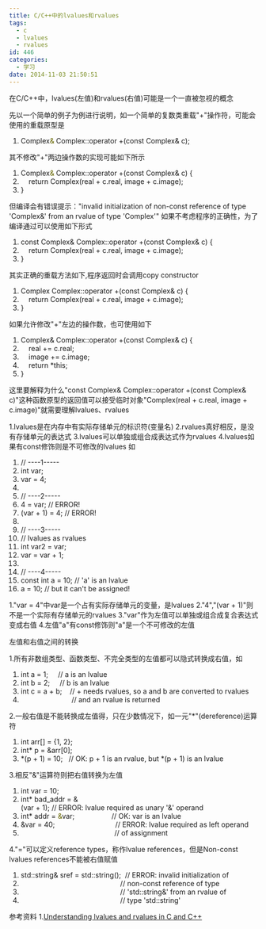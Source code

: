 ```yaml
---
title: C/C++中的lvalues和rvalues
tags:
  - c
  - lvalues
  - rvalues
id: 446
categories:
  - 学习
date: 2014-11-03 21:50:51
---
```


在C/C++中，lvalues(左值)和rvalues(右值)可能是一个一直被忽视的概念

<!--more-->

先以一个简单的例子为例进行说明，如一个简单的复数类重载"+"操作符，可能会使用的重载原型是

1.  <span class="typ">Complex<span style="color: #666600;">&</span></span><span class="pln"> </span><span class="typ">Complex</span><span class="pun">::</span><span class="kwd">operator</span><span class="pln"> </span><span class="pun">+(</span><span class="kwd">const</span><span class="pln"> </span><span class="typ">Complex&</span><span class="pln"> c</span><span class="pun">);</span>
 

其不修改"+"两边操作数的实现可能如下所示

1.  <span class="typ">Complex<span style="color: #666600;">&</span></span><span class="pln"> </span><span class="typ">Complex</span><span class="pun">::</span><span class="kwd">operator</span><span class="pln"> </span><span class="pun">+(</span><span class="kwd">const</span><span class="pln"> </span><span class="typ">Complex&</span><span class="pln"> c</span><span class="pun">)</span><span class="pln"> </span><span class="pun">{</span>
2.  <span class="pln">    </span><span class="kwd">return</span><span class="pln"> </span><span class="typ">Complex</span><span class="pun">(</span><span class="pln">real </span><span class="pun">+</span><span class="pln"> c</span><span class="pun">.</span><span class="pln">real</span><span class="pun">,</span><span class="pln"> image </span><span class="pun">+</span><span class="pln"> c</span><span class="pun">.</span><span class="pln">image</span><span class="pun">);</span>
3.  <span class="pun">}</span>
 

但编译会有错误提示："invalid initialization of non-const reference of type 'Complex&' from an rvalue of type 'Complex'"
如果不考虑程序的正确性，为了编译通过可以使用如下形式

1.  <span class="kwd">const</span><span class="pln"> </span><span class="typ">Complex&</span><span class="pln"> </span><span class="typ">Complex</span><span class="pun">::</span><span class="kwd">operator</span><span class="pln"> </span><span class="pun">+(</span><span class="kwd">const</span><span class="pln"> </span><span class="typ">Complex&</span><span class="pln"> c</span><span class="pun">)</span><span class="pln"> </span><span class="pun">{</span>
2.  <span class="kwd">    return</span><span class="pln"> </span><span class="typ">Complex</span><span class="pun">(</span><span class="pln">real </span><span class="pun">+</span><span class="pln"> c</span><span class="pun">.</span><span class="pln">real</span><span class="pun">,</span><span class="pln"> image </span><span class="pun">+</span><span class="pln"> c</span><span class="pun">.</span><span class="pln">image</span><span class="pun">);</span>
3.  <span class="pun">}</span>
 

其实正确的重载方法如下,程序返回时会调用copy constructor

1.  <span class="typ">Complex</span><span class="pln"> </span><span class="typ">Complex</span><span class="pun">::</span><span class="kwd">operator</span><span class="pln"> </span><span class="pun">+(</span><span class="kwd">const</span><span class="pln"> </span><span class="typ">Complex&</span><span class="pln"> c</span><span class="pun">)</span><span class="pln"> </span><span class="pun">{</span>
2.  <span class="pln">    </span><span class="kwd">return</span><span class="pln"> </span><span class="typ">Complex</span><span class="pun">(</span><span class="pln">real </span><span class="pun">+</span><span class="pln"> c</span><span class="pun">.</span><span class="pln">real</span><span class="pun">,</span><span class="pln"> image </span><span class="pun">+</span><span class="pln"> c</span><span class="pun">.</span><span class="pln">image</span><span class="pun">);</span>
3.  <span class="pun">}</span>
 

如果允许修改"+"左边的操作数，也可使用如下

1.  <span class="typ">Complex&</span><span class="pln"> </span><span class="typ">Complex</span><span class="pun">::</span><span class="kwd">operator</span><span class="pln"> </span><span class="pun">+(</span><span class="kwd">const</span><span class="pln"> </span><span class="typ">Complex</span><span class="pun">&</span><span class="pln"> c</span><span class="pun">)</span><span class="pln"> </span><span class="pun">{</span>
2.  <span class="pln">    real </span><span class="pun">+=</span><span class="pln"> c</span><span class="pun">.</span><span class="pln">real</span><span class="pun">;</span>
3.  <span class="pln">    image </span><span class="pun">+=</span><span class="pln"> c</span><span class="pun">.</span><span class="pln">image</span><span class="pun">;</span>
4.  <span class="pln">    </span><span class="kwd">return</span><span class="pln"> </span><span class="pun">*</span><span class="kwd">this</span><span class="pun">;</span>
5.  <span class="pun">}</span>
 

这里要解释为什么"const Complex& Complex::operator +(const Complex& c)"这种函数原型的返回值可以接受临时对象"Complex(real + c.real, image + c.image)"就需要理解lvalues、rvalues

1.lvalues是在内存中有实际存储单元的标识符(变量名)
2.rvalues真好相反，是没有存储单元的表达式
3.lvalues可以单独或组合成表达式作为rvalues
4.lvalues如果有const修饰则是不可修改的lvalues
如

1.  <span class="com">// ----1-----</span>
2.  <span class="typ">int</span><span class="pln"> var</span><span class="pun">;</span>
3.  <span class="pln">var </span><span class="pun">=</span><span class="pln"> </span><span class="lit">4</span><span class="pun">;</span>
4.  <span class="pln"> </span>
5.  <span class="com">// ----2-----</span>
6.  <span class="lit">4</span><span class="pln"> </span><span class="pun">=</span><span class="pln"> var</span><span class="pun">;</span><span class="pln"> </span><span class="com">// ERROR!</span>
7.  <span class="pun">(</span><span class="pln">var </span><span class="pun">+</span><span class="pln"> </span><span class="lit">1</span><span class="pun">)</span><span class="pln"> </span><span class="pun">=</span><span class="pln"> </span><span class="lit">4</span><span class="pun">;</span><span class="pln"> </span><span class="com">// ERROR!</span>
8.  <span class="pln"> </span>
9.  <span class="com">// ----3-----</span>
10.  <span class="com">// lvalues as rvalues</span>
11.  <span class="typ">int</span><span class="pln"> var2 </span><span class="pun">=</span><span class="pln"> var</span><span class="pun">;</span>
12.  <span class="pln">var </span><span class="pun">=</span><span class="pln"> var </span><span class="pun">+</span><span class="pln"> </span><span class="lit">1</span><span class="pun">;</span>
13.  <span class="pln"> </span>
14.  <span class="com">// ----4-----</span>
15.  <span class="kwd">const</span><span class="pln"> </span><span class="typ">int</span><span class="pln"> a </span><span class="pun">=</span><span class="pln"> </span><span class="lit">10</span><span class="pun">;</span><span class="pln"> </span><span class="com">// 'a' is an lvalue</span>
16.  <span class="pln">a </span><span class="pun">=</span><span class="pln"> </span><span class="lit">10</span><span class="pun">;</span><span class="pln"> </span><span class="com">// but it can't be assigned!</span>
 

1."var = 4"中var是一个占有实际存储单元的变量，是lvalues
2."4","(var + 1)"则不是一个实际有存储单元的rvalues
3."var"作为左值可以单独或组合成复合表达式变成右值
4.左值"a"有const修饰则"a"是一个不可修改的左值

左值和右值之间的转换

1.所有非数组类型、函数类型、不完全类型的左值都可以隐式转换成右值，如

1.  <span class="typ">int</span><span class="pln"> a </span><span class="pun">=</span><span class="pln"> </span><span class="lit">1</span><span class="pun">;</span><span class="pln">     </span><span class="com">// a is an lvalue</span>
2.  <span class="typ">int</span><span class="pln"> b </span><span class="pun">=</span><span class="pln"> </span><span class="lit">2</span><span class="pun">;</span><span class="pln">     </span><span class="com">// b is an lvalue</span>
3.  <span class="typ">int</span><span class="pln"> c </span><span class="pun">=</span><span class="pln"> a </span><span class="pun">+</span><span class="pln"> b</span><span class="pun">;</span><span class="pln">    </span><span class="com">// + needs rvalues, so a and b are converted to rvalues</span>
4.  <span class="pln">                          </span><span class="com">// and an rvalue is returned</span>
 

2.一般右值是不能转换成左值得，只在少数情况下，如一元"*"(dereference)运算符

1.  <span class="typ">int</span><span class="pln"> arr</span><span class="pun">[]</span><span class="pln"> </span><span class="pun">=</span><span class="pln"> </span><span class="pun">{</span><span class="lit">1</span><span class="pun">,</span><span class="pln"> </span><span class="lit">2</span><span class="pun">};</span>
2.  <span class="typ">int</span><span class="pun">*</span><span class="pln"> p </span><span class="pun">=</span><span class="pln"> </span><span class="pun">&</span><span class="pln">arr</span><span class="pun">[</span><span class="lit">0</span><span class="pun">];</span>
3.  <span class="pun">*(</span><span class="pln">p </span><span class="pun">+</span><span class="pln"> </span><span class="lit">1</span><span class="pun">)</span><span class="pln"> </span><span class="pun">=</span><span class="pln"> </span><span class="lit">10</span><span class="pun">;</span><span class="pln">   </span><span class="com">// OK: p + 1 is an rvalue, but *(p + 1) is an lvalue</span>
 

3.相反"&"运算符则把右值转换为左值

1.  <span class="typ">int</span><span class="pln"> var </span><span class="pun">=</span><span class="pln"> </span><span class="lit">10</span><span class="pun">;</span>
2.  <span class="typ">int</span><span class="pun">*</span><span class="pln"> bad_addr </span><span class="pun">=</span><span class="pln"> &</span><span class="pun">(</span><span class="pln">var </span><span class="pun">+</span><span class="pln"> </span><span class="lit">1</span><span class="pun">);</span><span class="pln"> </span><span class="com">// ERROR: lvalue required as unary '&' operand</span>
3.  <span class="typ">int</span><span class="pun">*</span><span class="pln"> addr </span><span class="pun">=</span><span class="pln"> <span style="color: #666600;">&</span></span><span class="pln">var</span><span class="pun">;</span><span class="pln">                   </span><span class="com">// OK: var is an lvalue</span>
4.  <span class="pln">&var </span><span class="pun">=</span><span class="pln"> </span><span class="lit">40</span><span class="pun">;</span><span class="pln">                               </span><span class="com">// ERROR: lvalue required as left operand</span>
5.  <span class="pln">                                                </span><span class="com">// of assignment</span>
 

4."="可以定义reference types，称作lvalue references，但是Non-const lvalues references不能被右值赋值

1.  <span class="pln">std</span><span class="pun">::</span><span class="pln">string</span><span class="pun">&</span><span class="pln"> sref </span><span class="pun">=</span><span class="pln"> std</span><span class="pun">::</span><span class="pln">string</span><span class="pun">();</span><span class="pln">  </span><span class="com">// ERROR: invalid initialization of</span>
2.  <span class="pln">                                                   </span><span class="com">// non-const reference of type</span>
3.  <span class="pln">                                                   </span><span class="com">// 'std::string&' from an rvalue of</span>
4.  <span class="pln">                                                   </span><span class="com">// type 'std::string'</span>
 

参考资料
1.[Understanding lvalues and rvalues in C and C++](http://eli.thegreenplace.net/2011/12/15/understanding-lvalues-and-rvalues-in-c-and-c)